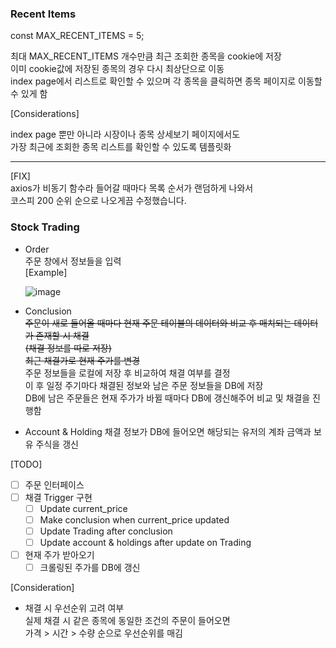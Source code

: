 
### Recent Items  
  
const MAX_RECENT_ITEMS = 5;  
  
최대 MAX_RECENT_ITEMS 개수만큼 최근 조회한 종목을 cookie에 저장  
이미 cookie값에 저장된 종목의 경우 다시 최상단으로 이동  
index page에서 리스트로 확인할 수 있으며 각 종목을 클릭하면 종목 페이지로 이동할 수 있게 함  
  
[Considerations]  
  
index page 뿐만 아니라 시장이나 종목 상세보기 페이지에서도   
가장 최근에 조회한 종목 리스트를 확인할 수 있도록 템플릿화  
  

---
[FIX]  
axios가 비동기 함수라 들어갈 때마다 목록 순서가 랜덤하게 나와서  
코스피 200 순위 순으로 나오게끔 수정했습니다.  

### Stock Trading

- Order  
  주문 창에서 정보들을 입력  
  [Example]

  ![image](https://user-images.githubusercontent.com/80976609/203515770-339e3389-cf0c-4b65-b461-8bc4b1d06181.png)
  
  
- Conclusion  
 ~~주문이 새로 들어올 때마다 현재 주문 테이블의 데이터와 비교 후 매치되는 데이터가 존재할 시 채결~~  
 ~~(채결 정보를 따로 저장)~~  
 ~~최근 채결가로 현재 주가를 변경~~  
 주문 정보들을 로컬에 저장 후 비교하여 채결 여부를 결정  
 이 후 일정 주기마다 채결된 정보와 남은 주문 정보들을 DB에 저장  
 DB에 남은 주문들은 현재 주가가 바뀔 때마다 DB에 갱신해주어 비교 및 채결을 진행함  

- Account & Holding
  채결 정보가 DB에 들어오면 해당되는 유저의 계좌 금액과 보유 주식을 갱신  

 
[TODO]
- [ ] 주문 인터페이스
- [ ] 채결 Trigger 구현
  - [ ] Update current_price
  - [ ] Make conclusion when current_price updated
  - [ ] Update Trading after conclusion
  - [ ] Update account & holdings after update on Trading

- [ ] 현재 주가 받아오기
  - [ ] 크롤링된 주가를 DB에 갱신
  
[Consideration]
- 채결 시 우선순위 고려 여부  
  실제 채결 시 같은 종목에 동일한 조건의 주문이 들어오면  
  가격 > 시간 > 수량 순으로 우선순위를 매김